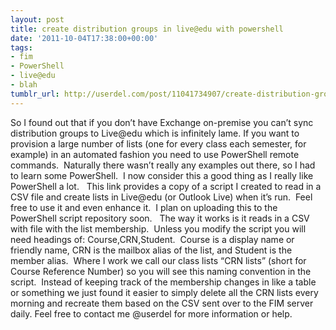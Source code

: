 ```yaml
---
layout: post
title: create distribution groups in live@edu with powershell
date: '2011-10-04T17:38:00+00:00'
tags:
- fim
- PowerShell
- live@edu
- blah
tumblr_url: http://userdel.com/post/11041734907/create-distribution-groups-in-liveedu-with
---
```

So I found out that if you don’t have Exchange on-premise you can’t sync distribution groups to Live@edu which is infinitely lame. If you want to provision a large number of lists (one for every class each semester, for example) in an automated fashion you need to use PowerShell remote commands.  Naturally there wasn’t really any examples out there, so I had to learn some PowerShell.  I now consider this a good thing as I really like PowerShell a lot.  
This link provides a copy of a script I created to read in a CSV file and create lists in Live@edu (or Outlook Live) when it’s run.  Feel free to use it and even enhance it.  I plan on uploading this to the PowerShell script repository soon.  
The way it works is it reads in a CSV with file with the list membership.  Unless you modify the script you will need headings of: Course,CRN,Student.  Course is a display name or friendly name, CRN is the mailbox alias of the list, and Student is the member alias.  Where I work we call our class lists “CRN lists” (short for Course Reference Number) so you will see this naming convention in the script.  Instead of keeping track of the membership changes in like a table or something we just found it easier to simply delete all the CRN lists every morning and recreate them based on the CSV sent over to the FIM server daily.
Feel free to contact me @userdel for more information or help.
